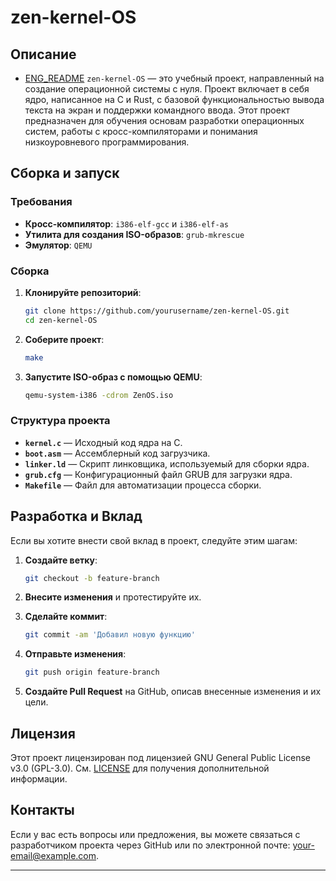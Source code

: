 # zen-kernel-OS

## Описание
- [ENG_README](https://github.com/Junsious/zen-kernel-OS/blob/main/README.md)
`zen-kernel-OS` — это учебный проект, направленный на создание операционной системы с нуля. Проект включает в себя ядро, написанное на C и Rust, с базовой функциональностью вывода текста на экран и поддержки командного ввода. Этот проект предназначен для обучения основам разработки операционных систем, работы с кросс-компиляторами и понимания низкоуровневого программирования.

## Сборка и запуск

### Требования

- **Кросс-компилятор**: `i386-elf-gcc` и `i386-elf-as`
- **Утилита для создания ISO-образов**: `grub-mkrescue`
- **Эмулятор**: `QEMU`

### Сборка

1. **Клонируйте репозиторий**:

    ```bash
    git clone https://github.com/yourusername/zen-kernel-OS.git
    cd zen-kernel-OS
    ```

2. **Соберите проект**:

    ```bash
    make
    ```

3. **Запустите ISO-образ с помощью QEMU**:

    ```bash
    qemu-system-i386 -cdrom ZenOS.iso
    ```

### Структура проекта

- **`kernel.c`** — Исходный код ядра на C.
- **`boot.asm`** — Ассемблерный код загрузчика.
- **`linker.ld`** — Скрипт линковщика, используемый для сборки ядра.
- **`grub.cfg`** — Конфигурационный файл GRUB для загрузки ядра.
- **`Makefile`** — Файл для автоматизации процесса сборки.

## Разработка и Вклад

Если вы хотите внести свой вклад в проект, следуйте этим шагам:

1. **Создайте ветку**:

    ```bash
    git checkout -b feature-branch
    ```

2. **Внесите изменения** и протестируйте их.

3. **Сделайте коммит**:

    ```bash
    git commit -am 'Добавил новую функцию'
    ```

4. **Отправьте изменения**:

    ```bash
    git push origin feature-branch
    ```

5. **Создайте Pull Request** на GitHub, описав внесенные изменения и их цели.

## Лицензия

Этот проект лицензирован под лицензией GNU General Public License v3.0 (GPL-3.0). См. [LICENSE](LICENSE) для получения дополнительной информации.

## Контакты
Если у вас есть вопросы или предложения, вы можете связаться с разработчиком проекта через GitHub или по электронной почте: your-email@example.com.

---
